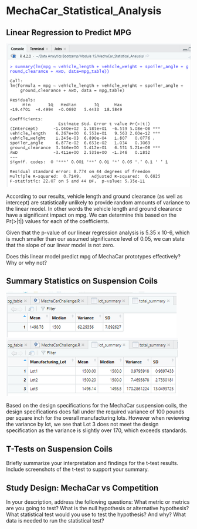 # MechaCar_Statistical_Analysis

## Linear Regression to Predict MPG

![](https://github.com/lilydionne/MechaCar_Statistical_Analysis/blob/main/MechaCarChallenge.PNG)

According to our results, vehicle length and ground clearance (as well as intercept) are statistically unlikely to provide random amounts of variance to the linear model. In other words the vehicle length and ground clearance have a significant impact on mpg. We can determine this based on the Pr(>|t|) values for each of the coefficients.

Given that the p-value of our linear regression analysis is 5.35 x 10-6, which is much smaller than our assumed significance level of 0.05, we can state that the slope of our linear model is not zero.

Does this linear model predict mpg of MechaCar prototypes effectively? Why or why not?

## Summary Statistics on Suspension Coils

![](https://github.com/lilydionne/MechaCar_Statistical_Analysis/blob/main/total_summary.PNG)
![](https://github.com/lilydionne/MechaCar_Statistical_Analysis/blob/main/lot_summary.PNG)

Based on the design specifications for the MechaCar suspension coils, the design specifications does fall under the required variance of 100 pounds per square inch for the overall manufacturing lots. However when reviewing the variance by lot, we see that Lot 3 does not meet the design specification as the variance is slightly over 170, which exceeds standards.

## T-Tests on Suspension Coils

Briefly summarize your interpretation and findings for the t-test results. Include screenshots of the t-test to support your summary.

## Study Design: MechaCar vs Competition

In your description, address the following questions:
What metric or metrics are you going to test?
What is the null hypothesis or alternative hypothesis?
What statistical test would you use to test the hypothesis? And why?
What data is needed to run the statistical test?
